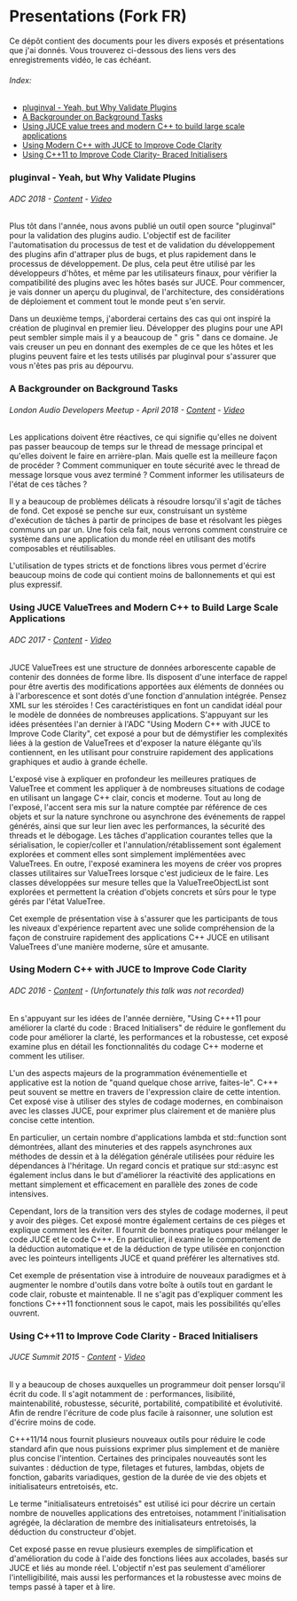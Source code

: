 # Presentations (Fork FR)

Ce dépôt contient des documents pour les divers exposés et présentations que j'ai donnés. Vous trouverez ci-dessous des liens vers des enregistrements vidéo, le cas échéant.

###### Index:
  - [pluginval - Yeah, but Why Validate Plugins](#pluginval---yeah-but-why-validate-plugins)
  - [A Backgrounder on Background Tasks](#a-backgrounder-on-background-tasks)
  - [Using JUCE value trees and modern C++ to build large scale applications](#using-juce-valuetrees-and-modern-c-to-build-large-scale-applications)
  - [Using Modern C++ with JUCE to Improve Code Clarity](#using-modern-c-with-juce-to-improve-code-clarity)
  - [Using C++11 to Improve Code Clarity- Braced Initialisers](#using-c11-to-improve-code-clarity---braced-initialisers)

### pluginval - Yeah, but Why Validate Plugins
###### ADC 2018 - [Content](https://github.com/drowaudio/presentations/tree/master/ADC%202018%20-%20pluginval,%20Yeah,%20but%20Why%20Validate%20Plugins) - [Video](https://www.youtube.com/watch?v=Q97LBXqgMus)

Plus tôt dans l'année, nous avons publié un outil open source "pluginval" pour la validation des plugins audio. L'objectif est de faciliter l'automatisation du processus de test et de validation du développement des plugins afin d'attraper plus de bugs, et plus rapidement dans le processus de développement. De plus, cela peut être utilisé par les développeurs d'hôtes, et même par les utilisateurs finaux, pour vérifier la compatibilité des plugins avec les hôtes basés sur JUCE. Pour commencer, je vais donner un aperçu du pluginval, de l'architecture, des considérations de déploiement et comment tout le monde peut s'en servir.

Dans un deuxième temps, j'aborderai certains des cas qui ont inspiré la création de pluginval en premier lieu. Développer des plugins pour une API peut sembler simple mais il y a beaucoup de " gris " dans ce domaine. Je vais creuser un peu en donnant des exemples de ce que les hôtes et les plugins peuvent faire et les tests utilisés par pluginval pour s'assurer que vous n'êtes pas pris au dépourvu.


### A Backgrounder on Background Tasks
###### London Audio Developers Meetup - April 2018 - [Content](https://github.com/drowaudio/presentations/tree/master/Audio%20Developer%20Meetup%20April%202018) - [Video](https://skillsmatter.com/skillscasts/11632-audio-developers-meet-up-april)

Les applications doivent être réactives, ce qui signifie qu'elles ne doivent pas passer beaucoup de temps sur le thread de message principal et qu'elles doivent le faire en arrière-plan. Mais quelle est la meilleure façon de procéder ? Comment communiquer en toute sécurité avec le thread de message lorsque vous avez terminé ? Comment informer les utilisateurs de l'état de ces tâches ?

Il y a beaucoup de problèmes délicats à résoudre lorsqu'il s'agit de tâches de fond. Cet exposé se penche sur eux, construisant un système d'exécution de tâches à partir de principes de base et résolvant les pièges communs un par un. Une fois cela fait, nous verrons comment construire ce système dans une application du monde réel en utilisant des motifs composables et réutilisables.

L'utilisation de types stricts et de fonctions libres vous permet d'écrire beaucoup moins de code qui contient moins de ballonnements et qui est plus expressif.


### Using JUCE ValueTrees and Modern C++ to Build Large Scale Applications
###### ADC 2017  - [Content](https://github.com/drowaudio/presentations/tree/master/ADC%202017%20-%20Using%20JUCE%20ValueTrees%20and%20Modern%20C%2B%2B%20to%20Build%20Large%20Scale%20Applications) - [Video](https://youtu.be/3IaMjH5lBEY)

JUCE ValueTrees est une structure de données arborescente capable de contenir des données de forme libre. Ils disposent d'une interface de rappel pour être avertis des modifications apportées aux éléments de données ou à l'arborescence et sont dotés d'une fonction d'annulation intégrée. Pensez XML sur les stéroïdes !
Ces caractéristiques en font un candidat idéal pour le modèle de données de nombreuses applications.
S'appuyant sur les idées présentées l'an dernier à l'ADC "Using Modern C++ with JUCE to Improve Code Clarity", cet exposé a pour but de démystifier les complexités liées à la gestion de ValueTrees et d'exposer la nature élégante qu'ils contiennent, en les utilisant pour construire rapidement des applications graphiques et audio à grande échelle.

L'exposé vise à expliquer en profondeur les meilleures pratiques de ValueTree et comment les appliquer à de nombreuses situations de codage en utilisant un langage C++ clair, concis et moderne. Tout au long de l'exposé, l'accent sera mis sur la nature comptée par référence de ces objets et sur la nature synchrone ou asynchrone des événements de rappel générés, ainsi que sur leur lien avec les performances, la sécurité des threads et le débogage. Les tâches d'application courantes telles que la sérialisation, le copier/coller et l'annulation/rétablissement sont également explorées et comment elles sont simplement implémentées avec ValueTrees. En outre, l'exposé examinera les moyens de créer vos propres classes utilitaires sur ValueTrees lorsque c'est judicieux de le faire. Les classes développées sur mesure telles que la ValueTreeObjectList sont explorées et permettent la création d'objets concrets et sûrs pour le type gérés par l'état ValueTree.

Cet exemple de présentation vise à s'assurer que les participants de tous les niveaux d'expérience repartent avec une solide compréhension de la façon de construire rapidement des applications C++ JUCE en utilisant ValueTrees d'une manière moderne, sûre et amusante.


### Using Modern C++ with JUCE to Improve Code Clarity
###### ADC 2016 - [Content](https://github.com/drowaudio/presentations/tree/master/ADC%202016%20-%20Using%20Modern%20C%2B%2B%20to%20Improve%20Code%20Clarity) - (Unfortunately this talk was not recorded)

En s'appuyant sur les idées de l'année dernière, "Using C\+++11 pour améliorer la clarté du code : Braced Initialisers" de réduire le gonflement du code pour améliorer la clarté, les performances et la robustesse, cet exposé examine plus en détail les fonctionnalités du codage C++ moderne et comment les utiliser.

L'un des aspects majeurs de la programmation événementielle et applicative est la notion de "quand quelque chose arrive, faites-le". C+++ peut souvent se mettre en travers de l'expression claire de cette intention. Cet exposé vise à utiliser des styles de codage modernes, en combinaison avec les classes JUCE, pour exprimer plus clairement et de manière plus concise cette intention.

En particulier, un certain nombre d'applications lambda et std::function sont démontrées, allant des minuteries et des rappels asynchrones aux méthodes de dessin et à la délégation générale utilisées pour réduire les dépendances à l'héritage. Un regard concis et pratique sur std::async est également inclus dans le but d'améliorer la réactivité des applications en mettant simplement et efficacement en parallèle des zones de code intensives.

Cependant, lors de la transition vers des styles de codage modernes, il peut y avoir des pièges. Cet exposé montre également certains de ces pièges et explique comment les éviter. Il fournit de bonnes pratiques pour mélanger le code JUCE et le code C+++. En particulier, il examine le comportement de la déduction automatique et de la déduction de type utilisée en conjonction avec les pointeurs intelligents JUCE et quand préférer les alternatives std.

Cet exemple de présentation vise à introduire de nouveaux paradigmes et à augmenter le nombre d'outils dans votre boîte à outils tout en gardant le code clair, robuste et maintenable. Il ne s'agit pas d'expliquer comment les fonctions C+++11 fonctionnent sous le capot, mais les possibilités qu'elles ouvrent.


### Using C++11 to Improve Code Clarity - Braced Initialisers
###### JUCE Summit 2015 - [Content](https://github.com/drowaudio/presentations/tree/master/JUCE%20Summit%202015%20-%20Using%20C%2B%2B11%20to%20Improve%20Code%20Clarity-%20Braced%20Initialisers) - [Video](https://www.youtube.com/watch?v=SmriQ5zXeAk)

Il y a beaucoup de choses auxquelles un programmeur doit penser lorsqu'il écrit du code. Il s'agit notamment de : performances, lisibilité, maintenabilité, robustesse, sécurité, portabilité, compatibilité et évolutivité. Afin de rendre l'écriture de code plus facile à raisonner, une solution est d'écrire moins de code.

C+++11/14 nous fournit plusieurs nouveaux outils pour réduire le code standard afin que nous puissions exprimer plus simplement et de manière plus concise l'intention. Certaines des principales nouveautés sont les suivantes : déduction de type, filetages et futures, lambdas, objets de fonction, gabarits variadiques, gestion de la durée de vie des objets et initialisateurs entretoisés, etc.

Le terme "initialisateurs entretoisés" est utilisé ici pour décrire un certain nombre de nouvelles applications des entretoises, notamment l'initialisation agrégée, la déclaration de membre des initialisateurs entretoisés, la déduction du constructeur d'objet.

Cet exposé passe en revue plusieurs exemples de simplification et d'amélioration du code à l'aide des fonctions liées aux accolades, basés sur JUCE et liés au monde réel. L'objectif n'est pas seulement d'améliorer l'intelligibilité, mais aussi les performances et la robustesse avec moins de temps passé à taper et à lire.
